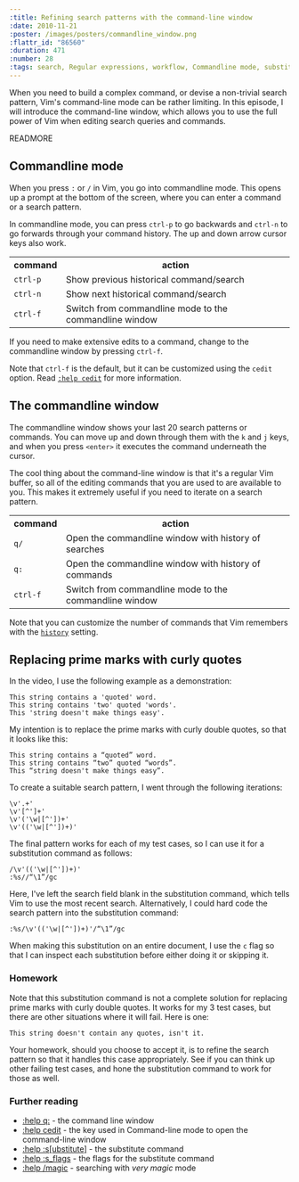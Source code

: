 ```yaml
--- 
:title: Refining search patterns with the command-line window
:date: 2010-11-21
:poster: /images/posters/commandline_window.png
:flattr_id: "86560"
:duration: 471
:number: 28
:tags: search, Regular expressions, workflow, Commandline mode, substitution
---
```


When you need to build a complex command, or devise a non-trivial search pattern, Vim's command-line mode can be rather limiting. In this episode, I will introduce the command-line window, which allows you to use the full power of Vim when editing search queries and commands.

READMORE


Commandline mode
----------------

When you press `:` or `/` in Vim, you go into commandline mode. This opens up a prompt at the bottom of the screen, where you can enter a command or a search pattern.

In commandline mode, you can press `ctrl-p` to go backwards and `ctrl-n` to go forwards through your command history. The up and down arrow cursor keys also work.

<table>
   <tr>
     <th>command</th>
     <th>action</th>
   </tr>
   <tr>
     <td><code>ctrl-p</code></td>
     <td>Show previous historical command/search</td>
   </tr>
   <tr>
     <td><code>ctrl-n</code></td>
     <td>Show next historical command/search</td>
   </tr>
   <tr>
     <td><code>ctrl-f</code></td>
     <td>Switch from commandline mode to the commandline window</td>
   </tr>
</table>

If you need to make extensive edits to a command, change to the commandline window by pressing `ctrl-f`.

Note that `ctrl-f` is the default, but it can be customized using the `cedit` option. Read [`:help cedit`][cedit] for more information.

The commandline window
----------------------

The commandline window shows your last 20 search patterns or commands. You can move up and down through them with the `k` and `j` keys, and when you press `<enter>` it executes the command underneath the cursor.

The cool thing about the command-line window is that it's a regular Vim buffer, so all of the editing commands that you are used to are available to you. This makes it extremely useful if you need to iterate on a search pattern.

<table>
   <tr>
     <th>command</th>
     <th>action</th>
   </tr>
   <tr>
     <td><code>q/</code></td>
     <td>Open the commandline window with history of searches</td>
   </tr>
   <tr>
     <td><code>q:</code></td>
     <td>Open the commandline window with history of commands</td>
   </tr>
   <tr>
     <td><code>ctrl-f</code></td>
     <td>Switch from commandline mode to the commandline window</td>
   </tr>
</table>

Note that you can customize the number of commands that Vim remembers with the [`history`][history] setting.

Replacing prime marks with curly quotes
---------------------------------------

In the video, I use the following example as a demonstration:

    This string contains a 'quoted' word.
    This string contains 'two' quoted 'words'.
    This 'string doesn't make things easy'.

My intention is to replace the prime marks with curly double quotes, so that it looks like this:

    This string contains a “quoted” word.
    This string contains “two” quoted “words”.
    This “string doesn't make things easy”.

To create a suitable search pattern, I went through the following iterations:

    \v'.+'
    \v'[^']+'
    \v'('\w|[^'])+'
    \v'(('\w|[^'])+)'

The final pattern works for each of my test cases, so I can use it for a substitution command as follows:

    /\v'(('\w|[^'])+)'
    :%s//“\1”/gc

Here, I've left the search field blank in the substitution command, which tells Vim to use the most recent search. Alternatively, I could hard code the search pattern into the substitution command:

    :%s/\v'(('\w|[^'])+)'/“\1”/gc

When making this substitution on an entire document, I use the `c` flag so that I can inspect each substitution before either doing it or skipping it.

### Homework

Note that this substitution command is not a complete solution for replacing prime marks with curly double quotes. It works for my 3 test cases, but there are other situations where it will fail. Here is one:

    This string doesn't contain any quotes, isn't it.

Your homework, should you choose to accept it, is to refine the search pattern so that it handles this case appropriately. See if you can think up other failing test cases, and hone the substitution command to work for those as well. 

### Further reading

* [:help q:][cwin] - the command line window
* [:help cedit][cedit] - the key used in Command-line mode to open the command-line window
* [:help :s[ubstitute]][s] - the substitute command
* [:help :s_flags][s_flags] - the flags for the substitute command
* [:help /magic][v] - searching with *very magic* mode

[cwin]: http://vimdoc.sourceforge.net/htmldoc/cmdline.html#q:
[cedit]: http://vimdoc.sourceforge.net/htmldoc/options.html#'cedit'
[s]: http://vimdoc.sourceforge.net/htmldoc/change.html#:s
[s_flags]: http://vimdoc.sourceforge.net/htmldoc/change.html#:s_flags
[v]: http://vimdoc.sourceforge.net/htmldoc/pattern.html#/magic
[history]: http://vimdoc.sourceforge.net/htmldoc/options.html#'hi'
